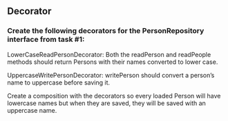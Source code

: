 ## Decorator
### Create the following decorators for the PersonRepository interface from task #1:

LowerCaseReadPersonDecorator: 
Both the readPerson and readPeople methods should return Persons with their names converted to lower case.

UppercaseWritePersonDecorator: writePerson should convert a person’s name to uppercase before saving it.

Create a composition with the decorators so every loaded Person will have lowercase names but when they are saved, they will be saved with an uppercase name.

